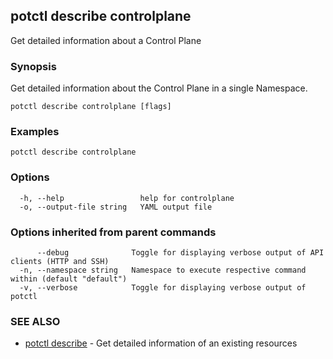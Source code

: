 ## potctl describe controlplane

Get detailed information about a Control Plane

### Synopsis

Get detailed information about the Control Plane in a single Namespace.

```
potctl describe controlplane [flags]
```

### Examples

```
potctl describe controlplane
```

### Options

```
  -h, --help                 help for controlplane
  -o, --output-file string   YAML output file
```

### Options inherited from parent commands

```
      --debug              Toggle for displaying verbose output of API clients (HTTP and SSH)
  -n, --namespace string   Namespace to execute respective command within (default "default")
  -v, --verbose            Toggle for displaying verbose output of potctl
```

### SEE ALSO

* [potctl describe](potctl_describe.md)	 - Get detailed information of an existing resources


